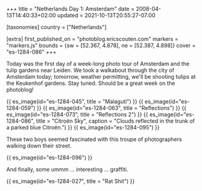 +++
title = "Netherlands Day 1: Amsterdam"
date = 2008-04-13T14:40:33+02:00
updated = 2021-10-13T20:55:27-07:00

[taxonomies]
country = ["Netherlands"]

[extra]
first_published_on = "photoblog.ericscouten.com"
markers = "markers.js"
bounds = {sw = [52.367, 4.878], ne = [52.387, 4.898]}
cover = "es-1284-086"
+++

Today was the first day of a week-long photo tour of Amsterdam and the tulip gardens near Leiden. We took a walkabout through the city of Amsterdam today; tomorrow, weather permitting, we'll be shooting tulips at the Keukenhof gardens. Stay tuned. Should be a great week on the photoblog!

<!-- more -->

{{ es_image(id="es-1284-045", title = "Malaguti") }}
{{ es_image(id="es-1284-059") }}
{{ es_image(id="es-1284-063", title = "Reflections") }}
{{ es_image(id="es-1284-073", title = "Reflections 2") }}
{{ es_image(id="es-1284-086", title = "Citroën Sky", caption = "Clouds reflected in the trunk of a parked blue Citroën.") }}
{{ es_image(id="es-1284-095") }}

These two boys seemed fascinated with this troupe of photographers walking down their street.

{{ es_image(id="es-1284-096") }}

And finally, some ummm ... interesting ... graffiti.

{{ es_image(id="es-1284-027", title = "Rat Shit") }}
